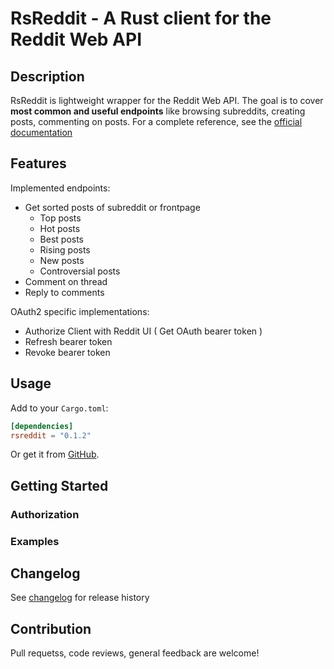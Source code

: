 # RsReddit - A Rust client for the Reddit Web API

## Description

RsReddit is lightweight wrapper for the Reddit Web API. The goal is to cover **most common and useful endpoints** like browsing subreddits, creating posts, commenting on posts. For a complete reference, see the [official documentation](https://www.reddit.com/dev/api/oauth)

## Features

Implemented endpoints:
* Get sorted posts of subreddit or frontpage
    * Top posts
    * Hot posts
    * Best posts
    * Rising posts
    * New posts
    * Controversial posts
* Comment on thread
* Reply to comments

OAuth2 specific implementations:
* Authorize Client with Reddit UI ( Get OAuth bearer token )
* Refresh bearer token
* Revoke bearer token

## Usage
Add to your `Cargo.toml`:

``` toml
[dependencies]
rsreddit = "0.1.2"
```

Or get it from [GitHub](https://github.com/Hyde46/reddit_api_rs).

## Getting Started

### Authorization

### Examples

## Changelog
See [changelog](https://github.com/Hyde46/reddit_api_rs/blob/master/CHANGELOG.md) for release history

## Contribution

Pull requetss, code reviews, general feedback are welcome!